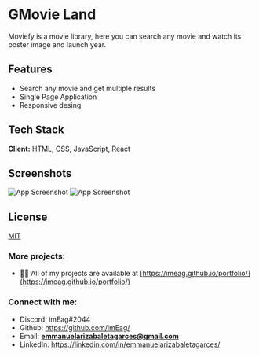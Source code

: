 # GMovie Land

Moviefy is a movie library, here you can search any movie and watch its poster image and launch year.


## Features

- Search any movie and get multiple results
- Single Page Application
- Responsive desing


## Tech Stack

**Client:** HTML, CSS, JavaScript, React

## Screenshots

![App Screenshot](https://i.ibb.co/qNKKCTB/desktop2.png)
![App Screenshot](https://i.ibb.co/MZgf3HS/mobile2.png)

## License

[MIT](https://choosealicense.com/licenses/mit/)


### More projects:

- 👨‍💻 All of my projects are available at [https://imeag.github.io/portfolio/](https://imeag.github.io/portfolio/)

### Connect with me:

- Discord: imEag#2044
- Github: https://github.com/imEag/
- Email: **emmanuelarizabaletagarces@gmail.com**
- LinkedIn:  https://linkedin.com/in/emmanuelarizabaletagarces/
